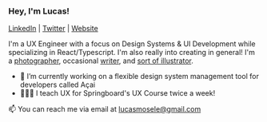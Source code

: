 ### Hey, I'm Lucas!

[LinkedIn](https://www.linkedin.com/in/lucasmosele/) | [Twitter](https://twitter.com/Luke_mosele) | [Website](https://lucasmosele.xyz)

I'm a UX Engineer with a focus on Design Systems & UI Development while specializing in React/Typescript. I'm also really into creating in general! I'm a [photographer](https://www.instagram.com/lukewanders_), occasional [writer](https://medium.com/@l_mosele), and [sort of illustrator](https://www.behance.net/lmosele).

- 🔭 I’m currently working on a flexible design system management tool for developers called Açai
- 👨🏼‍🏫 I teach UX for Springboard's UX Course twice a week!

📫 You can reach me via email at lucasmosele@gmail.com
